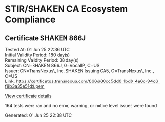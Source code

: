 # STIR/SHAKEN CA Ecosystem Compliance

## Certificate SHAKEN 866J

Tested At: 01 Jun 25 22:36 UTC\
Initial Validity Period: 180 day(s)\
Remaining Validity Period: 38 day(s)\
Subject: CN=SHAKEN 866J, O=VocalIP, C=US\
Issuer: CN=TransNexus\\, Inc. SHAKEN Issuing CA5, O=TransNexus\\, Inc., C=US\
Link: https://certificates.transnexus.com/866J/80cc5dd0-1bd8-4a6c-94c6-f8b3a35e51d9.pem

[View certificate details](https://x509.io/?cert=MIICxzCCAm2gAwIBAgIQbYNL2ZIMOsiMpcJAyVMnpjAKBggqhkjOPQQDAjBWMQswCQYDVQQGEwJVUzEZMBcGA1UEChMQVHJhbnNOZXh1cywgSW5jLjEsMCoGA1UEAxMjVHJhbnNOZXh1cywgSW5jLiBTSEFLRU4gSXNzdWluZyBDQTUwHhcNMjUwMTEwMTUzNDE4WhcNMjUwNzA5MTUzNDE3WjA1MQswCQYDVQQGEwJVUzEQMA4GA1UEChMHVm9jYWxJUDEUMBIGA1UEAxMLU0hBS0VOIDg2NkowWTATBgcqhkjOPQIBBggqhkjOPQMBBwNCAAQug3KL2jzAmj8Q%2Fb99A7%2BAfvN4Cwcp9YTyem6jsOJtuXQLrrmnIurRzkkmHN%2BvnBPgTcdqbPZ5DZly9t41Fug4o4IBPDCCATgwDAYDVR0TAQH%2FBAIwADAOBgNVHQ8BAf8EBAMCB4AwHQYDVR0OBBYEFAJVodbw7SkMCIEL9or8pHj%2FOsFWMB8GA1UdIwQYMBaAFNoAs4f4gj%2B%2FuiKiZGO19i%2FMjnXKMBcGA1UdIAQQMA4wDAYKYIZIAYb%2FCQEBBDCBpgYDVR0fBIGeMIGbMIGYoDqgOIY2aHR0cHM6Ly9hdXRoZW50aWNhdGUtYXBpLmljb25lY3Rpdi5jb20vZG93bmxvYWQvdjEvY3JsolqkWDBWMRQwEgYDVQQHDAtCcmlkZ2V3YXRlcjELMAkGA1UECAwCTkoxEzARBgNVBAMMClNUSS1QQSBDUkwxCzAJBgNVBAYTAlVTMQ8wDQYDVQQKDAZTVEktUEEwFgYIKwYBBQUHARoECjAIoAYWBDg2NkowCgYIKoZIzj0EAwIDSAAwRQIhAJR5tSqaVTu1Q9FJtk7PDFnWZM3lWmA4I4Ncthy3on%2BSAiBTONXkpx4intGI592IxggLhvEvjO3k3Uwt3sKb47KNgw%3D%3D)

164 tests were ran and no error, warning, or notice level issues were found


Generated: 01 Jun 25 22:38 UTC
